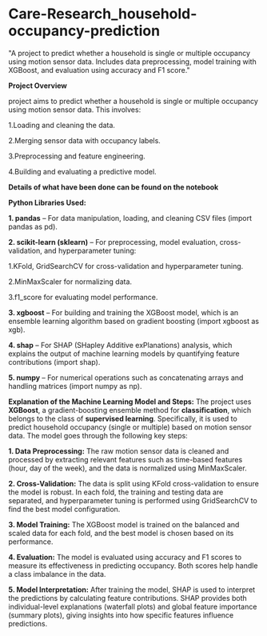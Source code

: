 # Care-Research_household-occupancy-prediction
"A project to predict whether a household is single or multiple occupancy using motion sensor data. Includes data preprocessing, model training with XGBoost, and evaluation using accuracy and F1 score."

**Project Overview**

project aims to predict whether a household is single or multiple occupancy using motion sensor data. This involves:

1.Loading and cleaning the data.

2.Merging sensor data with occupancy labels.

3.Preprocessing and feature engineering.

4.Building and evaluating a predictive model.

**Details of what have been done can be found on the notebook**


**Python Libraries Used:**

**1. pandas** – For data manipulation, loading, and cleaning CSV files (import pandas as pd).

**2. scikit-learn (sklearn)** – For preprocessing, model evaluation, cross-validation, and hyperparameter tuning:


1.KFold, GridSearchCV for cross-validation and hyperparameter tuning.

2.MinMaxScaler for normalizing data.

3.f1_score for evaluating model performance.


**3. xgboost** – For building and training the XGBoost model, which is an ensemble learning algorithm based on gradient boosting (import xgboost as xgb).

**4. shap** – For SHAP (SHapley Additive exPlanations) analysis, which explains the output of machine learning models by quantifying feature contributions (import shap).

**5. numpy** – For numerical operations such as concatenating arrays and handling matrices (import numpy as np).



**Explanation of the Machine Learning Model and Steps:**
The project uses **XGBoost**, a gradient-boosting ensemble method for **classification**, which belongs to the class of **supervised learning**. Specifically, it is used to predict household occupancy (single or multiple) based on motion sensor data. The model goes through the following key steps:

**1. Data Preprocessing:** The raw motion sensor data is cleaned and processed by extracting relevant features such as time-based features (hour, day of the week), and the data is normalized using MinMaxScaler.

**2. Cross-Validation:** The data is split using KFold cross-validation to ensure the model is robust. In each fold, the training and testing data are separated, and hyperparameter tuning is performed using GridSearchCV to find the best model configuration.

**3. Model Training:** The XGBoost model is trained on the balanced and scaled data for each fold, and the best model is chosen based on its performance.

**4. Evaluation:** The model is evaluated using accuracy and F1 scores to measure its effectiveness in predicting occupancy. Both scores help handle a class imbalance in the data.

**5. Model Interpretation:** After training the model, SHAP is used to interpret the predictions by calculating feature contributions. SHAP provides both individual-level explanations (waterfall plots) and global feature importance (summary plots), giving insights into how specific features influence predictions.

